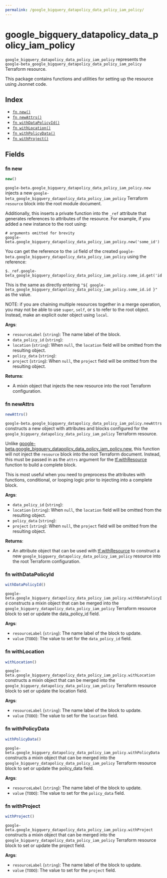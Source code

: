 ```yaml
---
permalink: /google_bigquery_datapolicy_data_policy_iam_policy/
---
```


# google_bigquery_datapolicy_data_policy_iam_policy

`google_bigquery_datapolicy_data_policy_iam_policy` represents the `google-beta_google_bigquery_datapolicy_data_policy_iam_policy` Terraform resource.



This package contains functions and utilities for setting up the resource using Jsonnet code.


## Index

* [`fn new()`](#fn-new)
* [`fn newAttrs()`](#fn-newattrs)
* [`fn withDataPolicyId()`](#fn-withdatapolicyid)
* [`fn withLocation()`](#fn-withlocation)
* [`fn withPolicyData()`](#fn-withpolicydata)
* [`fn withProject()`](#fn-withproject)

## Fields

### fn new

```ts
new()
```


`google-beta.google_bigquery_datapolicy_data_policy_iam_policy.new` injects a new `google-beta_google_bigquery_datapolicy_data_policy_iam_policy` Terraform `resource`
block into the root module document.

Additionally, this inserts a private function into the `_ref` attribute that generates references to attributes of the
resource. For example, if you added a new instance to the root using:

    # arguments omitted for brevity
    google-beta.google_bigquery_datapolicy_data_policy_iam_policy.new('some_id')

You can get the reference to the `id` field of the created `google-beta.google_bigquery_datapolicy_data_policy_iam_policy` using the reference:

    $._ref.google-beta_google_bigquery_datapolicy_data_policy_iam_policy.some_id.get('id')

This is the same as directly entering `"${ google-beta_google_bigquery_datapolicy_data_policy_iam_policy.some_id.id }"` as the value.

NOTE: if you are chaining multiple resources together in a merge operation, you may not be able to use `super`, `self`,
or `$` to refer to the root object. Instead, make an explicit outer object using `local`.

**Args**:
  - `resourceLabel` (`string`): The name label of the block.
  - `data_policy_id` (`string`): 
  - `location` (`string`):  When `null`, the `location` field will be omitted from the resulting object.
  - `policy_data` (`string`): 
  - `project` (`string`):  When `null`, the `project` field will be omitted from the resulting object.

**Returns**:
- A mixin object that injects the new resource into the root Terraform configuration.


### fn newAttrs

```ts
newAttrs()
```


`google-beta.google_bigquery_datapolicy_data_policy_iam_policy.newAttrs` constructs a new object with attributes and blocks configured for the `google_bigquery_datapolicy_data_policy_iam_policy`
Terraform resource.

Unlike [google-beta.google_bigquery_datapolicy_data_policy_iam_policy.new](#fn-googlebigquerydatapolicydatapolicyiampolicynew), this function will not inject the `resource`
block into the root Terraform document. Instead, this must be passed in as the `attrs` argument for the
[tf.withResource](https://github.com/tf-libsonnet/core/tree/main/docs#fn-withresource) function to build a complete block.

This is most useful when you need to preprocess the attributes with functions, conditional, or looping logic prior to
injecting into a complete block.

**Args**:
  - `data_policy_id` (`string`): 
  - `location` (`string`):  When `null`, the `location` field will be omitted from the resulting object.
  - `policy_data` (`string`): 
  - `project` (`string`):  When `null`, the `project` field will be omitted from the resulting object.

**Returns**:
  - An attribute object that can be used with [tf.withResource](https://github.com/tf-libsonnet/core/tree/main/docs#fn-withresource) to construct a new `google_bigquery_datapolicy_data_policy_iam_policy` resource into the root Terraform configuration.


### fn withDataPolicyId

```ts
withDataPolicyId()
```

`google-beta.google_bigquery_datapolicy_data_policy_iam_policy.withDataPolicyId` constructs a mixin object that can be merged into the `google_bigquery_datapolicy_data_policy_iam_policy`
Terraform resource block to set or update the data_policy_id field.



**Args**:
  - `resourceLabel` (`string`): The name label of the block to update.
  - `value` (`TODO`): The value to set for the `data_policy_id` field.


### fn withLocation

```ts
withLocation()
```

`google-beta.google_bigquery_datapolicy_data_policy_iam_policy.withLocation` constructs a mixin object that can be merged into the `google_bigquery_datapolicy_data_policy_iam_policy`
Terraform resource block to set or update the location field.



**Args**:
  - `resourceLabel` (`string`): The name label of the block to update.
  - `value` (`TODO`): The value to set for the `location` field.


### fn withPolicyData

```ts
withPolicyData()
```

`google-beta.google_bigquery_datapolicy_data_policy_iam_policy.withPolicyData` constructs a mixin object that can be merged into the `google_bigquery_datapolicy_data_policy_iam_policy`
Terraform resource block to set or update the policy_data field.



**Args**:
  - `resourceLabel` (`string`): The name label of the block to update.
  - `value` (`TODO`): The value to set for the `policy_data` field.


### fn withProject

```ts
withProject()
```

`google-beta.google_bigquery_datapolicy_data_policy_iam_policy.withProject` constructs a mixin object that can be merged into the `google_bigquery_datapolicy_data_policy_iam_policy`
Terraform resource block to set or update the project field.



**Args**:
  - `resourceLabel` (`string`): The name label of the block to update.
  - `value` (`TODO`): The value to set for the `project` field.
